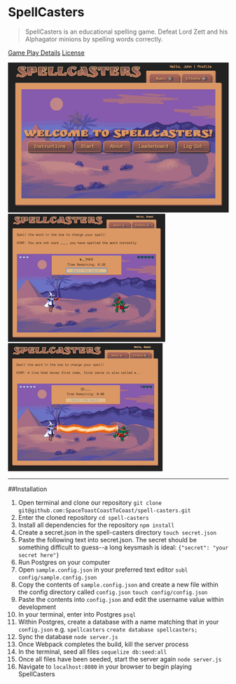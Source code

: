 # SpellCasters
> SpellCasters is an educational spelling game. Defeat Lord Zett and his Alphagator minions by spelling words correctly.

[Game Play Details](https://github.com/SpaceToastCoastToCoast/spell-casters/wiki/Game-Information)
[License](https://github.com/SpaceToastCoastToCoast/spell-casters/blob/master/LICENSE)

![](https://github.com/SpaceToastCoastToCoast/spell-casters/blob/master/github_images/sc_mainscr.png)
![](https://github.com/SpaceToastCoastToCoast/spell-casters/blob/master/github_images/sp_scr1.png)
![](https://github.com/SpaceToastCoastToCoast/spell-casters/blob/master/github_images/sp_scr2.png)

---

##Installation

1. Open terminal and clone our repository
  `git clone git@github.com:SpaceToastCoastToCoast/spell-casters.git`
2. Enter the cloned repository
  `cd spell-casters`
3. Install all dependencies for the repository
  `npm install`
4. Create a secret.json in the spell-casters directory
  `touch secret.json`
5. Paste the following text into secret.json. The secret should be something difficult to guess--a long keysmash is ideal:
  `{"secret": "your secret here"}`
6. Run Postgres on your computer
7. Open `sample.config.json` in your preferred text editor
  `subl config/sample.config.json`
8. Copy the contents of `sample.config.json` and create a new file within the config directory called `config.json`
  `touch config/config.json`
9. Paste the contents into `config.json` and edit the username value within development
10. In your terminal, enter into Postgres
  `psql`
11. Within Postgres, create a database with a name matching that in your `config.json` e.g. `spellcasters`
  `create database spellcasters;`
12. Sync the database
  `node server.js`
13. Once Webpack completes the build, kill the server process
14. In the terminal, seed all files
  `sequelize db:seed:all`
15. Once all files have been seeded, start the server again
  `node server.js`
16. Navigate to `localhost:8080` in your browser to begin playing SpellCasters
